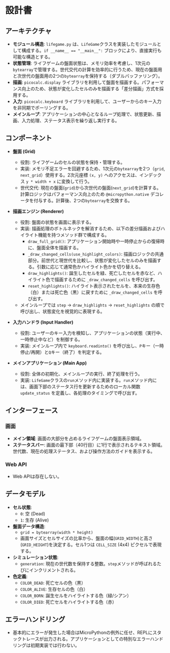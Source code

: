 # 設計書

## アーキテクチャ

- **モジュール構造**: `lifegame.py` は、`LifeGame`クラスを実装したモジュールとして構成する。`if __name__ == "__main__":` ブロックにより、直接実行も可能な構造とする。
- **状態管理**: ライフゲームの盤面状態は、メモリ効率を考慮し、1次元の`bytearray`で管理する。世代交代の計算を効率的に行うため、現在の盤面用と次世代の盤面用の2つの`bytearray`を保持する（ダブルバッファリング）。
- **描画**: `picocalc.display` ライブラリを利用して盤面を描画する。パフォーマンス向上のため、状態が変化したセルのみを描画する「差分描画」方式を採用する。
- **入力**: `picocalc.keyboard` ライブラリを利用して、ユーザーからのキー入力を非同期でポーリングする。
- **メインループ**: アプリケーションの中心となるループ処理で、状態更新、描画、入力処理、ステータス表示を繰り返し実行する。

## コンポーネント

- **盤面 (Grid)**
  - 役割: ライフゲームのセルの状態を保持・管理する。
  - 実装: メモリ不足エラーを回避するため、1次元の`bytearray`を2つ（`grid`, `next_grid`）使用する。2次元座標 `(x, y)` へのアクセスは、インデックス `y * width + x` に変換して行う。
  - 世代交代: 現在の盤面(`grid`)から次世代の盤面(`next_grid`)を計算する。計算ロジックはパフォーマンス向上のため `@micropython.native` デコレータを付与する。計算後、2つの`bytearray`を交換する。

- **描画エンジン (Renderer)**
  - 役割: 盤面の状態を画面に表示する。
  - 実装: 描画処理のボトルネックを解消するため、以下の差分描画およびハイライト機能を持つメソッド群で構成する。
    - `draw_full_grid()`: アプリケーション開始時や一時停止からの復帰時に、盤面全体を描画する。
    - `_draw_changed_cells(use_highlight_colors)`: 描画ロジックの共通部分。前世代と現世代を比較し、状態が変化したセルのみを描画する。引数に応じて通常色かハイライト色かを切り替える。
    - `draw_highlights()`: 誕生したセルを緑、死亡したセルを赤など、ハイライト色で描画するために `_draw_changed_cells` を呼び出す。
    - `reset_highlights()`: ハイライト表示されたセルを、本来の生存色（白）または死亡色（黒）に戻すために `_draw_changed_cells` を呼び出す。
  - メインループでは `step` -> `draw_highlights` -> `reset_highlights` の順で呼び出し、状態変化を視覚的に表現する。

- **入力ハンドラ (Input Handler)**
  - 役割: ユーザーのキー入力を検知し、アプリケーションの状態（実行中、一時停止中など）を制御する。
  - 実装: メインループ内で `keyboard.readinto()` を呼び出し、`P`キー（一時停止/再開）と`Q`キー（終了）を判定する。

- **メインアプリケーション (Main App)**
  - 役割: 全体の初期化、メインループの実行、終了処理を行う。
  - 実装: `LifeGame`クラスの`run`メソッド内に実装する。`run`メソッド内には、画面下部のステータス行を更新するためのローカル関数 `update_status` を定義し、各処理のタイミングで呼び出す。

## インターフェース

### 画面
- **メイン領域**: 画面の大部分を占めるライフゲームの盤面表示領域。
- **ステータスバー**: 画面の最下部（40行目）に1行で表示されるテキスト領域。世代数、現在の処理ステータス、および操作方法のガイドを表示する。

### Web API
- Web APIは存在しない。

## データモデル

- **セル状態**:
  - `0`: 空 (Dead)
  - `1`: 生存 (Alive)
- **盤面データ構造**:
  - `grid = bytearray(width * height)`
  - 画面サイズとセルサイズの比率から、盤面の幅(`GRID_WIDTH`)と高さ(`GRID_HEIGHT`)を決定する。セル1つは `CELL_SIZE` (4x4) ピクセルで表現する。
- **シミュレーション状態**:
  - `generation`: 現在の世代数を保持する整数。`step`メソッドが呼ばれるたびにインクリメントされる。
- **色定義**:
  - `COLOR_DEAD`: 死亡セルの色（黒）
  - `COLOR_ALIVE`: 生存セルの色（白）
  - `COLOR_BORN`: 誕生セルをハイライトする色（緑/シアン）
  - `COLOR_DIED`: 死亡セルをハイライトする色（赤）

## エラーハンドリング

- 基本的にエラーが発生した場合はMicroPythonの例外に任せ、REPLにスタックトレースが出力される。アプリケーションとしての特別なエラーハンドリングは初期実装では行わない。
